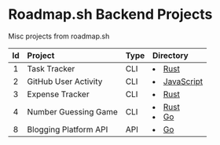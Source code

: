 # Roadmap.sh Backend Projects
Misc projects from roadmap.sh

|  Id   | Project               | Type | Directory                                                                                 |
| :---: | :-------------------- | :--- | :---------------------------------------------------------------------------------------- |
|   1   | Task Tracker          | CLI  | <li> [Rust](./01-task-tracker-rs/) </li>                                                  |
|   2   | GitHub User Activity  | CLI  | <li> [JavaScript](./02-gh-user-activity-js/)                                              |
|   3   | Expense Tracker       | CLI  | <li> [Rust](./03-expense-tracker-rs/)                                                     |
|   4   | Number Guessing Game  | CLI  | <li> [Rust](./04-number-guessing-game-rs/) </li> <li> [Go](./04-number-guessing-game-go/) |
|   8   | Blogging Platform API | API  | <li> [Go](./08-blogging-platform-api-go/)                                                 |
